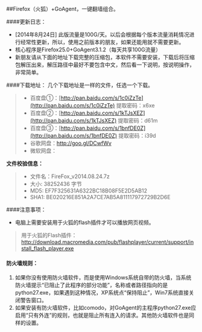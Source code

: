 ##Firefox（火狐）+GoAgent，一键翻墙组合。

####更新日志：
* [2014年8月24日] 此版流量是100G/天。以后会根据每个版本流量消耗情况进行经常性更新，所以，使用之前版本的朋友，如果还能用就不需要更新。
* 核心程序是Firefox25.0+GoAgent3.1.2（每天共享100G流量）
* 新朋友请从下面的地址下载完整的压缩包，本软件不需要安装，下载后将压缩包解压出来，解压路径中最好不要包含中文，然后看一下说明，按说明操作，非常简单。

####下载地址：
几个下载地址是一样的文件，任选一个下载。
> * 百度盘①：[http://pan.baidu.com/s/1c0iZzTe](http://pan.baidu.com/s/1c0iZzTe)  提取密码：x6xe
> * 百度盘②：[http://pan.baidu.com/s/1kTJsXEZ](http://pan.baidu.com/s/1kTJsXEZ)  提取密码：d61m
> * 百度盘③：[http://pan.baidu.com/s/1bnfDE0Z](http://pan.baidu.com/s/1bnfDE0Z)  提取密码：i39d
> * 谷歌网盘：http://goo.gl/DCwfWv
> * 微软网盘：

**文件校验信息：**

> * 文件名：FireFox_v2014.08.24.7z
> * 大小: 38252436 字节
> * MD5: EF7F325631A6322BC18B08F5E2D5AB12
> * SHA1: BE020216E851A2A7CE7AB5A811117972729B2D6E

####注意事项：
* 电脑上需要安装用于火狐的flash插件才可以播放网页视频。
> 用于火狐的Flash插件：http://download.macromedia.com/pub/flashplayer/current/support/install_flash_player.exe

#### 防火墙规则：
1. 如果你没有使用防火墙软件，而是使用Windows系统自带的防火墙，当系统防火墙提示“已阻止了此程序的部分功能”，名称或者路径指向的是python27.exe，如果遇到这种情况，XP系统点“保持阻止”，Win7系统直接关闭警告窗口。
2. 如果安装有防火墙软件，比如comodo，对GoAgent的主程序python27.exe应启用“只有外连”的规则，也就是阻止所有连入的请求。其他防火墙软件也是同样的设置。
